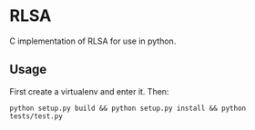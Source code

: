 # RLSA
C implementation of RLSA for use in python.

## Usage
First create a virtualenv and enter it. Then:
```
python setup.py build && python setup.py install && python tests/test.py
```
